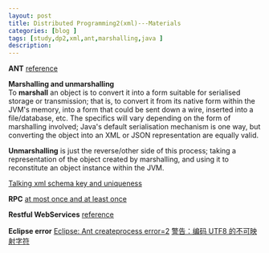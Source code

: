 ```yaml
---
layout: post
title: Distributed Programming2(xml)---Materials
categories: [blog ]
tags: [study,dp2,xml,ant,marshalling,java ]
description: 
---  
```


**ANT** [reference](http://www.cnblogs.com/wufengxyz/archive/2011/11/24/2261797.html "ANT")   

**Marshalling and unmarshalling**   
To **marshall** an object is to convert it into a form suitable for serialised storage or
transmission; that is, to convert it from its native form within the JVM's memory, into
a form that could be sent down a wire, inserted into a file/database, etc. The specifics
will vary depending on the form of marshalling involved; Java's default serialisation
mechanism is one way, but converting the object into an XML or JSON representation are equally valid.

**Unmarshalling** is just the reverse/other side of this process; taking a representation of
the object created by marshalling, and using it to reconstitute an object instance within the JVM.

[Talking xml schema key and uniqueness](http://www.xml.com/pub/a/2000/12/13/schemas/part2.html?page=2 "Talking xml schema key and uniqueness")

**RPC**
[at most once and at least once](http://stackoverflow.com/questions/13330067/rpc-semantics-what-exactly-is-the-purpose)

**Restful WebServices**
[reference](http://www.drdobbs.com/web-development/restful-web-services-a-tutorial/240169069)

**Eclipse error**
[Eclipse: Ant createprocess error=2](http://www.darintanaka.com/blog/archives/2012/08)
[警告：编码 UTF8 的不可映射字符](http://qiang106.iteye.com/blog/526326)
